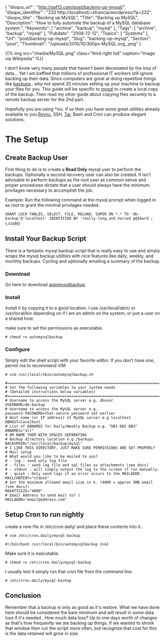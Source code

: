 {
	"disqus_url" : "http://spf13.com/post/backing-up-mysql/",
	"disqus_identifier" : "232 http://localhost/~sfrancia/wordpress/?p=232",
	"disqus_title" : "Backing up MySQL",
	"Title": "Backing up MySQL",
	"Description": "How to fully automate the backup of a MySQL database system.",
	"Keywords": [
		"archive",
		"backup",
		"mysql"
	],
	"Tags": [
		"archive",
		"backup",
		"mysql"
	],
	"Pubdate": "2008-12-12",
	"Topics": [
		"Systems"
	],
	"Url": "post/backing-up-mysql",
	"Slug": "backing-up-mysql",
	"Section": "post",
	"Thumbnail": "/uploads/2010/10/300px-MySQL.svg_.png"
}

{{% img src="/media/MySQL.png" class="third right hid" caption="Image via Wikipedia" %}}

I don’t know very many people that haven’t been devastated by the loss
of data… Yet I am baffled that millions of professional IT workers still
ignore backing up their data. Since computers are great at doing
repetitive things
like [backups](http://en.wikipedia.org/wiki/Backup "Backup").. why not
spend 20 minutes setting up your machine to backup your files for you.
This guide will be specific to [mysql](http://www.mysql.com "MySQL") to
create a local copy of the backup. Then read my other guide about
copying files securely to a remote backup server for the 2nd part.

Hopefully you are using \*nix. If so then you have some great utilities
already available to you.[Rsync](http://rsync.samba.org/ "Rsync"),
SSH, [Tar](http://en.wikipedia.org/wiki/Tar_%28band%29 "Tar (band)"),
Bash and Cron can produce elegant solutions.

The Setup
=========

Create Backup User
------------------

First thing to do is to create a **Read Only** mysql user to perform the
backups. Optionally a second recovery user can also be created. It isn’t
advisable to perform backups as the root user as common sense and proper
procedures dictate that a user should always have the minimum privilages
necessary to accomplish the job.

Example: Run the following command at the mysql prompt when logged in as
root to grant the minimal privilages needed.

`GRANT LOCK TABLES, SELECT, FILE, RELOAD, SUPER ON *.* TO 'db-backup'@'localhost' IDENTIFIED BY 'really-long.and Varied p@$$wrd';`{.code}

Install Your Backup Script
--------------------------

There is a fantastic mysql backup script that is really easy to use and
simply wraps the mysql backup utilities with nice features like daily,
weekly, and monthly backups. Cycling and optionally emailing a summary
of the backup.

### Download

Go here to
download [automysqlbackup](http://sourceforge.net/projects/automysqlbackup/)

### Install

Install it by copying it to a good location. I use /usr/local/sbin/ or
/usr/local/bin depending on if I am an admin on the system, or just a
user on a shared host.

make sure to set the permissions as executable.

`# chmod +x automysqlbackup`

### Configure

Simply edit the shell script with your favorite editor. If you don’t
have one, permit me to recommend VIM

    # vim /usr/local/sbin/automysqlbackup.sh

    #===================================================================== 
    # Set the following variables to your system needs 
    # (Detailed instructions below variables) 
    #=====================================================================
    # Username to access the MySQL server e.g. dbuser 
    USERNAME=db-backup
    # Username to access the MySQL server e.g. 
    password PASSWORD=that-secure password set earlier
    # Host name (or IP address) of MySQL server e.g localhost 
    DBHOST=localhost
    # List of DBNAMES for Daily/Weekly Backup e.g. "DB1 DB2 DB3" 
    DBNAMES="all" 
    # OR NAME THEM WITH SPACES SEPARATING
    # Backup directory location e.g /backups 
    BACKUPDIR="/usr/local/backup/mysql" 
    # I LIKE THIS DIRECTORY, JUST MAKE SURE PERMISSIONS ARE SET PROPERLY
    # Mail setup 
    # What would you like to be mailed to you? 
    # - log : send only log file 
    # - files : send log file and sql files as attachments (see docs) 
    # - stdout : will simply output the log to the screen if run manually. 
    # - quiet : Only send logs if an error occurs to the MAILADDR. 
    MAILCONTENT="stdout"
    # Set the maximum allowed email size in k. (4000 = approx 5MB email [see docs]) 
    MAXATTSIZE="4000"
    # Email Address to send mail to? (
    MAILADDR="email@address.com"

Setup Cron to run nightly
-------------------------

create a new file in /etc/cron.daily/ and place these contents into it..

    # vim /etc/cron.daily/mysql-backup

`#!/bin/bash /usr/local/bin/automysqlbackup 2>&1`

Make sure it is executable.

    # chmod +x /etc/cron.daily/mysql-backup

I usually test it simply run that cron file from the command line.

    # /etc/cron.daily/mysql-backup

Conclusion
----------

Remember that a backup is only as good as it's restore. What we have done here should be considered
the bare minimum and will result in some data loss if it's needed.. How much data loss? 
Up to one days worth of changes as that's how frequently we are backing up things.
If we wanted to shrink that window then run the script more often, but recognize that cost for this
is the data retained will grow in size.
